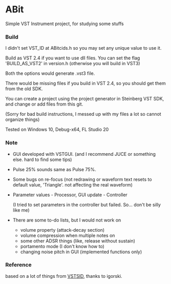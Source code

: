 # ABit

Simple VST Instrument project, for studying some stuffs



### Build
I didn't set VST_ID at ABitcids.h so you may set any unique value to use it.

Build as VST 2.4 if you want to use dll files. You can set the flag 'BUILD_AS_VST2' in version.h (otherwise you will build in VST3)

Both the options would generate .vst3 file.

There would be missing files if you build in VST 2.4, so you should get them from the old SDK.



You can create a project using the project generator in Steinberg VST SDK, and change or add files from this git.

(Sorry for bad build instructions, I messed up with my files a lot so cannot organize things)



Tested on Windows 10, Debug-x64, FL Studio 20



### Note
- GUI developed with VSTGUI. (and I recommend JUCE or something else. hard to find some tips)

- Pulse 25% sounds same as Pulse 75%.

- Some bugs on re-focus (not redrawing or waveform text resets to default value, 'Triangle'. not affecting the real waveform)

- Parameter values - Processor, GUI update - Controller

  (I tried to set parameters in the controller but failed. So... don't be silly like me)

- There are some to-do lists, but I would not work on

  - volume property (attack-decay section)
  - volume compression when multiple notes on
  - some other ADSR things (like, release without sustain)
  - portamento mode (I don't know how to)
  - changing noise pitch in GUI (implemented functions only)



### Reference

based on a lot of things from [VSTSID](https://github.com/igorski/VSTSID), thanks to igorski.